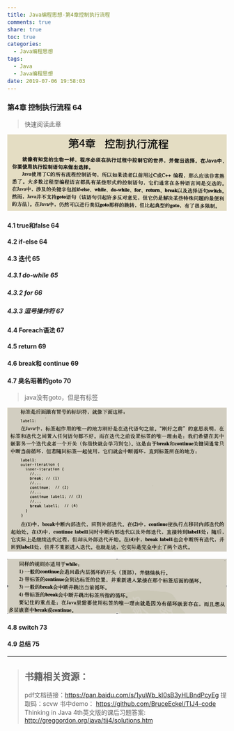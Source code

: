 ```yaml
---
title: Java编程思想-第4章控制执行流程
comments: true
share: true
toc: true
categories:
  - Java编程思想
tags:
  - Java
  - Java编程思想
date: 2019-07-06 19:58:03
---
```




### 第4章 控制执行流程 64

> 快速阅读此章

![](https://raw.githubusercontent.com/adolphmaster/hexo-next/master/blogPicture/20190717152841.png)

#### 4.1 true和false 64
#### 4.2 if-else 64
#### 4.3 迭代 65
##### 4.3.1 do-while 65
##### 4.3.2 for 66
##### 4.3.3 逗号操作符 67
#### 4.4 Foreach语法 67
#### 4.5 return 69
#### 4.6 break和 continue 69
#### 4.7 臭名昭著的goto 70

> java没有goto，但是有标签

![](https://raw.githubusercontent.com/adolphmaster/hexo-next/master/blogPicture/20190717153141.png)

![](https://raw.githubusercontent.com/adolphmaster/hexo-next/master/blogPicture/20190717153327.png)

#### 4.8 switch 73
#### 4.9 总结 75



--------

> ## 书籍相关资源：
> 
> pdf文档链接：https://pan.baidu.com/s/1yuWb_kI0sB3yHLBndPcyEg 提取码：scvw 
> 书中demo： https://github.com/BruceEckel/TIJ4-code
>Thinking in Java 4th英文版的课后习题答案: http://greggordon.org/java/tij4/solutions.htm 